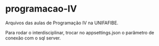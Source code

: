 # programacao-IV
 Arquivos das aulas de Programação IV na UNIFAFIBE.

Para rodar o interdisciplinar, trocar no appsettings.json o parâmetro de conexão com o sql server.
